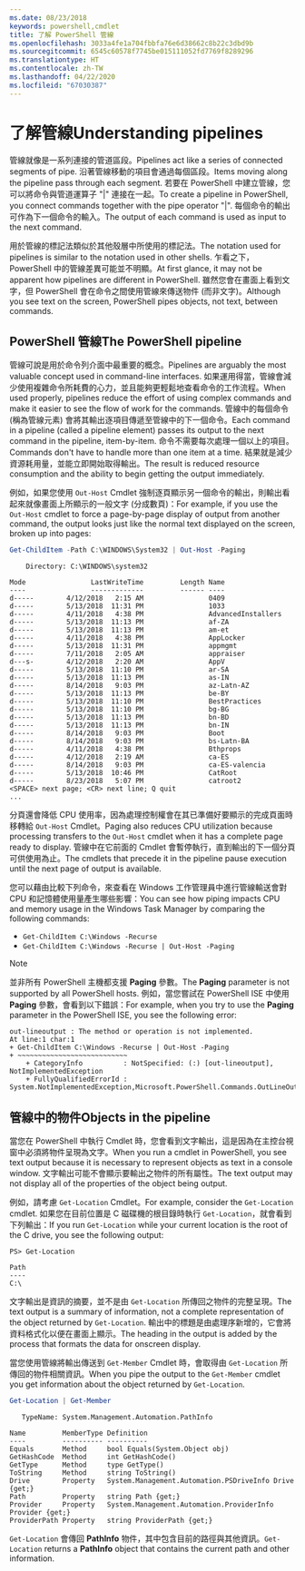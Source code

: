 ```yaml
---
ms.date: 08/23/2018
keywords: powershell,cmdlet
title: 了解 PowerShell 管線
ms.openlocfilehash: 3033a4fe1a704fbbfa76e6d38662c8b22c3dbd9b
ms.sourcegitcommit: 6545c60578f7745be015111052fd7769f8289296
ms.translationtype: HT
ms.contentlocale: zh-TW
ms.lasthandoff: 04/22/2020
ms.locfileid: "67030387"
---
```

# <a name="understanding-pipelines"></a><span data-ttu-id="108cc-103">了解管線</span><span class="sxs-lookup"><span data-stu-id="108cc-103">Understanding pipelines</span></span>

<span data-ttu-id="108cc-104">管線就像是一系列連接的管道區段。</span><span class="sxs-lookup"><span data-stu-id="108cc-104">Pipelines act like a series of connected segments of pipe.</span></span> <span data-ttu-id="108cc-105">沿著管線移動的項目會通過每個區段。</span><span class="sxs-lookup"><span data-stu-id="108cc-105">Items moving along the pipeline pass through each segment.</span></span> <span data-ttu-id="108cc-106">若要在 PowerShell 中建立管線，您可以將命令與管道運算子 "|" 連接在一起。</span><span class="sxs-lookup"><span data-stu-id="108cc-106">To create a pipeline in PowerShell, you connect commands together with the pipe operator "|".</span></span> <span data-ttu-id="108cc-107">每個命令的輸出可作為下一個命令的輸入。</span><span class="sxs-lookup"><span data-stu-id="108cc-107">The output of each command is used as input to the next command.</span></span>

<span data-ttu-id="108cc-108">用於管線的標記法類似於其他殼層中所使用的標記法。</span><span class="sxs-lookup"><span data-stu-id="108cc-108">The notation used for pipelines is similar to the notation used in other shells.</span></span> <span data-ttu-id="108cc-109">乍看之下，PowerShell 中的管線差異可能並不明顯。</span><span class="sxs-lookup"><span data-stu-id="108cc-109">At first glance, it may not be apparent how pipelines are different in PowerShell.</span></span> <span data-ttu-id="108cc-110">雖然您會在畫面上看到文字，但 PowerShell 會在命令之間使用管線來傳送物件 (而非文字)。</span><span class="sxs-lookup"><span data-stu-id="108cc-110">Although you see text on the screen, PowerShell pipes objects, not text, between commands.</span></span>

## <a name="the-powershell-pipeline"></a><span data-ttu-id="108cc-111">PowerShell 管線</span><span class="sxs-lookup"><span data-stu-id="108cc-111">The PowerShell pipeline</span></span>

<span data-ttu-id="108cc-112">管線可說是用於命令列介面中最重要的概念。</span><span class="sxs-lookup"><span data-stu-id="108cc-112">Pipelines are arguably the most valuable concept used in command-line interfaces.</span></span> <span data-ttu-id="108cc-113">如果運用得當，管線會減少使用複雜命令所耗費的心力，並且能夠更輕鬆地查看命令的工作流程。</span><span class="sxs-lookup"><span data-stu-id="108cc-113">When used properly, pipelines reduce the effort of using complex commands and make it easier to see the flow of work for the commands.</span></span> <span data-ttu-id="108cc-114">管線中的每個命令 (稱為管線元素) 會將其輸出逐項目傳遞至管線中的下一個命令。</span><span class="sxs-lookup"><span data-stu-id="108cc-114">Each command in a pipeline (called a pipeline element) passes its output to the next command in the pipeline, item-by-item.</span></span> <span data-ttu-id="108cc-115">命令不需要每次處理一個以上的項目。</span><span class="sxs-lookup"><span data-stu-id="108cc-115">Commands don't have to handle more than one item at a time.</span></span> <span data-ttu-id="108cc-116">結果就是減少資源耗用量，並能立即開始取得輸出。</span><span class="sxs-lookup"><span data-stu-id="108cc-116">The result is reduced resource consumption and the ability to begin getting the output immediately.</span></span>

<span data-ttu-id="108cc-117">例如，如果您使用 `Out-Host` Cmdlet 強制逐頁顯示另一個命令的輸出，則輸出看起來就像畫面上所顯示的一般文字 (分成數頁)：</span><span class="sxs-lookup"><span data-stu-id="108cc-117">For example, if you use the `Out-Host` cmdlet to force a page-by-page display of output from another command, the output looks just like the normal text displayed on the screen, broken up into pages:</span></span>

```powershell
Get-ChildItem -Path C:\WINDOWS\System32 | Out-Host -Paging
```

```Output
    Directory: C:\WINDOWS\system32

Mode                LastWriteTime         Length Name
----                -------------         ------ ----
d-----        4/12/2018   2:15 AM                0409
d-----        5/13/2018  11:31 PM                1033
d-----        4/11/2018   4:38 PM                AdvancedInstallers
d-----        5/13/2018  11:13 PM                af-ZA
d-----        5/13/2018  11:13 PM                am-et
d-----        4/11/2018   4:38 PM                AppLocker
d-----        5/13/2018  11:31 PM                appmgmt
d-----        7/11/2018   2:05 AM                appraiser
d---s-        4/12/2018   2:20 AM                AppV
d-----        5/13/2018  11:10 PM                ar-SA
d-----        5/13/2018  11:13 PM                as-IN
d-----        8/14/2018   9:03 PM                az-Latn-AZ
d-----        5/13/2018  11:13 PM                be-BY
d-----        5/13/2018  11:10 PM                BestPractices
d-----        5/13/2018  11:10 PM                bg-BG
d-----        5/13/2018  11:13 PM                bn-BD
d-----        5/13/2018  11:13 PM                bn-IN
d-----        8/14/2018   9:03 PM                Boot
d-----        8/14/2018   9:03 PM                bs-Latn-BA
d-----        4/11/2018   4:38 PM                Bthprops
d-----        4/12/2018   2:19 AM                ca-ES
d-----        8/14/2018   9:03 PM                ca-ES-valencia
d-----        5/13/2018  10:46 PM                CatRoot
d-----        8/23/2018   5:07 PM                catroot2
<SPACE> next page; <CR> next line; Q quit
...
```

<span data-ttu-id="108cc-118">分頁還會降低 CPU 使用率，因為處理控制權會在其已準備好要顯示的完成頁面時移轉給 `Out-Host` Cmdlet。</span><span class="sxs-lookup"><span data-stu-id="108cc-118">Paging also reduces CPU utilization because processing transfers to the `Out-Host` cmdlet when it has a complete page ready to display.</span></span> <span data-ttu-id="108cc-119">管線中在它前面的 Cmdlet 會暫停執行，直到輸出的下一個分頁可供使用為止。</span><span class="sxs-lookup"><span data-stu-id="108cc-119">The cmdlets that precede it in the pipeline pause execution until the next page of output is available.</span></span>

<span data-ttu-id="108cc-120">您可以藉由比較下列命令，來查看在 Windows 工作管理員中進行管線輸送會對 CPU 和記憶體使用量產生哪些影響：</span><span class="sxs-lookup"><span data-stu-id="108cc-120">You can see how piping impacts CPU and memory usage in the Windows Task Manager by comparing the following commands:</span></span>

- `Get-ChildItem C:\Windows -Recurse`
- `Get-ChildItem C:\Windows -Recurse | Out-Host -Paging`

> [!NOTE]
> <span data-ttu-id="108cc-121">並非所有 PowerShell 主機都支援 **Paging** 參數。</span><span class="sxs-lookup"><span data-stu-id="108cc-121">The **Paging** parameter is not supported by all PowerShell hosts.</span></span> <span data-ttu-id="108cc-122">例如，當您嘗試在 PowerShell ISE 中使用 **Paging** 參數，會看到以下錯誤：</span><span class="sxs-lookup"><span data-stu-id="108cc-122">For example, when you try to use the **Paging** parameter in the PowerShell ISE, you see the following error:</span></span>
>
> ```Output
> out-lineoutput : The method or operation is not implemented.
> At line:1 char:1
> + Get-ChildItem C:\Windows -Recurse | Out-Host -Paging
> + ~~~~~~~~~~~~~~~~~~~~~~~~~~~
>     + CategoryInfo          : NotSpecified: (:) [out-lineoutput], NotImplementedException
>     + FullyQualifiedErrorId : System.NotImplementedException,Microsoft.PowerShell.Commands.OutLineOutputCommand
> ```

## <a name="objects-in-the-pipeline"></a><span data-ttu-id="108cc-123">管線中的物件</span><span class="sxs-lookup"><span data-stu-id="108cc-123">Objects in the pipeline</span></span>

<span data-ttu-id="108cc-124">當您在 PowerShell 中執行 Cmdlet 時，您會看到文字輸出，這是因為在主控台視窗中必須將物件呈現為文字。</span><span class="sxs-lookup"><span data-stu-id="108cc-124">When you run a cmdlet in PowerShell, you see text output because it is necessary to represent objects as text in a console window.</span></span> <span data-ttu-id="108cc-125">文字輸出可能不會顯示要輸出之物件的所有屬性。</span><span class="sxs-lookup"><span data-stu-id="108cc-125">The text output may not display all of the properties of the object being output.</span></span>

<span data-ttu-id="108cc-126">例如，請考慮 `Get-Location` Cmdlet。</span><span class="sxs-lookup"><span data-stu-id="108cc-126">For example, consider the `Get-Location` cmdlet.</span></span> <span data-ttu-id="108cc-127">如果您在目前位置是 C 磁碟機的根目錄時執行 `Get-Location`，就會看到下列輸出：</span><span class="sxs-lookup"><span data-stu-id="108cc-127">If you run `Get-Location` while your current location is the root of the C drive, you see the following output:</span></span>

```
PS> Get-Location

Path
----
C:\
```

<span data-ttu-id="108cc-128">文字輸出是資訊的摘要，並不是由 `Get-Location` 所傳回之物件的完整呈現。</span><span class="sxs-lookup"><span data-stu-id="108cc-128">The text output is a summary of information, not a complete representation of the object returned by `Get-Location`.</span></span> <span data-ttu-id="108cc-129">輸出中的標題是由處理序新增的，它會將資料格式化以便在畫面上顯示。</span><span class="sxs-lookup"><span data-stu-id="108cc-129">The heading in the output is added by the process that formats the data for onscreen display.</span></span>

<span data-ttu-id="108cc-130">當您使用管線將輸出傳送到 `Get-Member` Cmdlet 時，會取得由 `Get-Location` 所傳回的物件相關資訊。</span><span class="sxs-lookup"><span data-stu-id="108cc-130">When you pipe the output to the `Get-Member` cmdlet you get information about the object returned by `Get-Location`.</span></span>

```powershell
Get-Location | Get-Member
```

```Output
   TypeName: System.Management.Automation.PathInfo

Name         MemberType Definition
----         ---------- ----------
Equals       Method     bool Equals(System.Object obj)
GetHashCode  Method     int GetHashCode()
GetType      Method     type GetType()
ToString     Method     string ToString()
Drive        Property   System.Management.Automation.PSDriveInfo Drive {get;}
Path         Property   string Path {get;}
Provider     Property   System.Management.Automation.ProviderInfo Provider {get;}
ProviderPath Property   string ProviderPath {get;}
```

<span data-ttu-id="108cc-131">`Get-Location` 會傳回 **PathInfo** 物件，其中包含目前的路徑與其他資訊。</span><span class="sxs-lookup"><span data-stu-id="108cc-131">`Get-Location` returns a **PathInfo** object that contains the current path and other information.</span></span>
